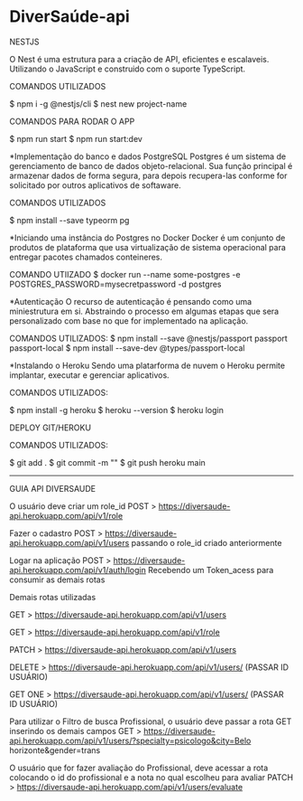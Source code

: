# DiverSaúde-api
NESTJS


O Nest é uma estrutura para a criação de API, eficientes e escalaveis. Utilizando o JavaScript e construido com o suporte TypeScript.

COMANDOS UTILIZADOS

$ npm i -g @nestjs/cli
$ nest new project-name

COMANDOS PARA RODAR O APP

$ npm run start
$ npm run start:dev

*Implementação do banco e dados PostgreSQL
Postgres é um sistema de gerenciamento de banco de dados objeto-relacional. Sua função principal é armazenar dados de forma segura, para depois recupera-las conforme for solicitado por outros aplicativos de softaware. 

COMANDOS UTILIZADOS

$ npm install --save typeorm pg

*Iniciando uma instância do Postgres no Docker 
Docker é um conjunto de produtos de plataforma que usa virtualização de sistema operacional para entregar pacotes chamados conteineres.

COMANDO UTIIZADO
$ docker run --name some-postgres -e POSTGRES_PASSWORD=mysecretpassword -d postgres

*Autenticação
O recurso de autenticação é pensando como uma miniestrutura em si. Abstraindo o processo em algumas etapas que sera personalizado com base no que for implementado na aplicação.

COMANDOS UTILIZADOS:
$ npm install --save @nestjs/passport passport passport-local
$ npm install --save-dev @types/passport-local


*Instalando o Heroku
Sendo uma platarforma de nuvem o Heroku permite implantar, executar e gerenciar aplicativos. 


COMANDOS UTILIZADOS:

$ npm install -g heroku
$ heroku --version
$ heroku login

DEPLOY GIT/HEROKU

COMANDOS UTILIZADOS:

$ git add .
$ git commit -m ""
$ git push heroku main

----------------------

GUIA API DIVERSAUDE

O usuário deve criar um role_id
POST > https://diversaude-api.herokuapp.com/api/v1/role

Fazer o cadastro
POST > https://diversaude-api.herokuapp.com/api/v1/users
passando o role_id criado anteriormente

Logar na aplicação 
POST > https://diversaude-api.herokuapp.com/api/v1/auth/login
Recebendo um Token_acess para consumir as demais rotas

Demais rotas utilizadas 

GET > https://diversaude-api.herokuapp.com/api/v1/users

GET > https://diversaude-api.herokuapp.com/api/v1/role

PATCH > https://diversaude-api.herokuapp.com/api/v1/users

DELETE > https://diversaude-api.herokuapp.com/api/v1/users/ (PASSAR ID USUÁRIO)

GET ONE > https://diversaude-api.herokuapp.com/api/v1/users/ (PASSAR ID USUÁRIO)

Para utilizar o Filtro de busca Profissional, o usuário deve passar a rota GET inserindo os demais campos
GET > https://diversaude-api.herokuapp.com/api/v1/users/?specialty=psicologo&city=Belo horizonte&gender=trans

O usuário que for fazer avaliação do Profissional, deve acessar a rota colocando o id do profissional e a nota no qual escolheu para avaliar
PATCH > https://diversaude-api.herokuapp.com/api/v1/users/evaluate